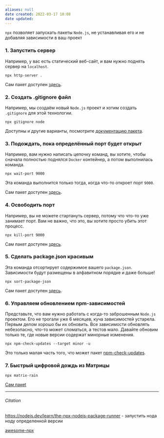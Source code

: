 ```yaml
---
aliases: null
date created: 2022-03-17 10:08
date updated:
---
```


`npx` позволяет запускать пакеты `Node.js`, не устанавливая его и не добавляя зависимости в ваш проект

### 1. Запустить сервер

Например, у вас есть статический веб-сайт, и вам нужно поднять сервер на `localhost`.

```clike
npx http-server .
```

Сам пакет доступен [здесь](https://github.com/http-party/http-server).

### 2. Создать .gitignore файл

Например, мы создаём новый `Node.js` проект и хотим создать `.gitignore` для этой технологии.

```clike
npx gitignore node
```

Доступны и другие варианты, посмотрите [документацию пакета](https://github.com/msfeldstein/gitignore).

### 3. Подождать, пока определённый порт будет открыт

Например, вам нужно написать цепочку команд, вы хотите, чтобы сначала полностью поднялся `Docker` контейнер, а потом выполнилась команда.

```clike
npx wait-port 9000
```

Эта команда выполнится только тогда, когда что-то откроет порт `9000`.

Сам пакет доступен [здесь](https://github.com/dwmkerr/wait-port).

### 4. Освободить порт

Например, вы не можете стартануть сервер, потому что что-то уже занимает порт. Вам не важно, что это, вы хотите просто убить этот процесс.

```clike
npx kill-port 9000
```

Сам пакет доступен [здесь](https://github.com/tiaanduplessis/kill-port).

### 5. Сделать package.json красивым

Эта команда отсортирует содержимое вашего `package.json`. Зависимости будут размещены в алфавитном порядке и даже больше!

```clike
npx sort-package-json
```

Сам пакет доступен [здесь](https://github.com/keithamus/sort-package-json).

### 6. Управляем обновлением npm-зависимостей

Представьте, что вам нужно работать с когда-то заброшенным `Node.js` проектом. Его не трогали уже 6 месяцев, куча зависимостей устарела. Первым делом хорошо бы их обновить. Все зависимости обновлять небезопасно, что-то может сломаться, а тестов мало. Давайте обновим только те, где новые версии содержат минорные изменения.

```clike
npx npm-check-updates --target minor -u
```

Это только малая часть того, что может пакет [npm-check-updates](https://github.com/raineorshine/npm-check-updates).

### 7. Быстрый цифровой дождь из Матрицы

```clike
npx matrix-rain
```

[Сам пакеt](https://github.com/nojvek/matrix-rain)


---

###### Citation

https://nodejs.dev/learn/the-npx-nodejs-package-runner - запустить нода ноду определенной версии

[awesome-npx](https://github.com/junosuarez/awesome-npx)
